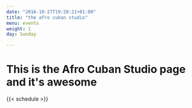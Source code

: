 ```yaml
---
date: "2016-10-27T19:20:21+01:00"
title: "the afro cuban studio"
menu: events
weight: 1
day: Sunday

---
```


# This is the Afro Cuban Studio page and it's awesome

{{< schedule >}}

<!--more-->


